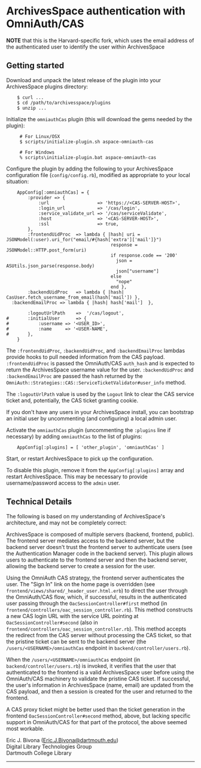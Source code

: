 ArchivesSpace authentication with OmniAuth/CAS
==================================

**NOTE** that this is the Harvard-specific fork, which uses the email address of the
authenticated user to identify the user within ArchivesSpace


Getting started
-------------

Download and unpack the latest release of the plugin into your
ArchivesSpace plugins directory:

```
	$ curl ...
	$ cd /path/to/archivesspace/plugins
	$ unzip ...
```

Initialize the `omniauthCas` plugin (this will download the gems
needed by the plugin):

```
     # For Linux/OSX
     $ scripts/initialize-plugin.sh aspace-omniauth-cas
     
     # For Windows
     % scripts\initialize-plugin.bat aspace-omniauth-cas
```

Configure the plugin by adding the following to your ArchivesSpace
configuration file (`config/config.rb`), modified as appropriate to
your local situation:

```
	AppConfig[:omniauthCas] = {
		:provider => {
			:url                  => 'https://<CAS-SERVER-HOST>',
			:login_url            => '/cas/login',
			:service_validate_url => '/cas/serviceValidate',
			:host                 => '<CAS-SERVER-HOST>',
			:ssl                  => true,
		},
		:frontendUidProc  => lambda { |hash| uri =  JSONModel(:user).uri_for("email/#{hash['extra']['mail']}")
                                       response = JSONModel::HTTP.post_form(uri)
                                       if response.code == '200'
                                         json = ASUtils.json_parse(response.body)
                                         json["username"]
                                       else
                                         "nope"
                                       end },
  		:backendUidProc   => lambda { |hash| CasUser.fetch_username_from_email(hash['mail']) },
  :backendEmailProc => lambda { |hash| hash['mail']  },

		:logoutUrlPath    =>  '/cas/logout',
#       :initialUser      => {
#	        :username => '<USER_ID>',
#           :name     => '<USER-NAME',
#       },
	}
```

The `:frontendUidProc`, `:backendUidProc`, and `:backendEmailProc`
lambdas provide hooks to pull needed information from the CAS
payload.  `:frontendUidProc` is passed the OmniAuth/CAS `auth_hash` and
is expected to return the ArchivesSpace username value for the user.
`:backendUidProc` and `:backendEmailProc` are passed the hash returned
by the `OmniAuth::Strategies::CAS::ServiceTicketValidator#user_info` method.

The `:logoutUrlPath` value is used by the `Logout` link to clear the
CAS service ticket and, potentially, the CAS ticket granting cookie.

If you don't have any users in your ArchivesSpace install, you can
bootstrap an initial user by uncommenting (and configuring) a local
admin user.

Activate the `omniauthCas` plugin (uncommenting the `:plugins` line if
necessary) by adding `omniauthCas` to the list of plugins:

```
	AppConfig[:plugins] = [ 'other_plugin', 'omniauthCas' ]
```

Start, or restart ArchivesSpace to pick up the configuration.

To disable this plugin, remove it from the `AppConfig[:plugins]`
array and restart ArchivesSpace.  This may be necessary to provide
username/password access to the `admin` user.

Technical Details
---------------

The following is based on my understanding of ArchivesSpace's
architecture, and may not be completely correct:

ArchivesSpace is composed of multiple servers (backend, frontend,
public).  The frontend server mediates access to the backend server,
but the backend server doesn't trust the frontend server to
authenticate users (see the Authentication Manager code in the backend
server).  This plugin allows users to authenticate to the frontend
server and then the backend server, allowing the backend server to
create a session for the user.

Using the OmniAuth CAS strategy, the frontend server authenticates the
user.  The "Sign In" link on the home page is overridden (see
`frontend/views/shared/_header_user.html.erb`) to direct the user
through the OmniAuth/CAS flow, which, if successful, results in the
authenticated user passing through the `OacSessionController#first`
method (in `frontend/controllers/oac_session_controller.rb`).  This
method constructs a new CAS login URL with the service URL pointing at
`OacSessionController#second` (also in
`frontend/controllers/oac_session_controller.rb`).  This method
accepts the redirect from the CAS server without processing the CAS
ticket, so that the pristine ticket can be sent to the backend server
(the `/users/<USERNAME>/omniauthCas` endpoint in
`backend/controller/users.rb`).

When the `/users/<USERNAME>/omniauthCas` endpoint (in
`backend/controller/users.rb`) is invoked, it verifies that the user
that authenticated to the frontend is a valid ArchivesSpace user
before using the OmniAuth/CAS machinery to validate the pristine CAS
ticket.  If successful, the user's information in ArchivesSpace (name,
email) are updated from the CAS payload, and then a session is created
for the user and returned to the frontend.

A CAS proxy ticket might be better used than the ticket generation in
the frontend `OacSessionController#second` method, above, but lacking
specific support in OmniAuth/CAS for that part of the protocol, the
above seemed most workable.

Eric J. Bivona (<Eric.J.Bivona@dartmouth.edu>)  
Digital Library Technologies Group  
Dartmouth College Library  

---
